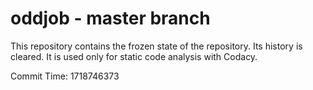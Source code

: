 # oddjob - master branch

This repository contains the frozen state of the repository.
Its history is cleared. It is used only for static code
analysis with Codacy.

Commit Time: 1718746373